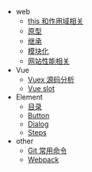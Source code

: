 - web
  - [this 和作用域相关](web/this和作用域.md)
  - [原型](web/原型.md)
  - [继承](web/继承.md)
  - [模块化](web/模块化.md)
  - [网站性能相关](performance/性能相关.md)
- Vue
  - [Vuex 源码分析](vue/vuex/vuex.md)
  - [Vue slot](vue/slot.md)
- Element
  - [目录](element/index.md)
  - [Button](element/button.md)
  - [Dialog](element/dialog.md)
  - [Steps](element/steps.md)
- other
  - [Git 常用命令](others/git.md)
  - [Webpack](others/webpack.md)
